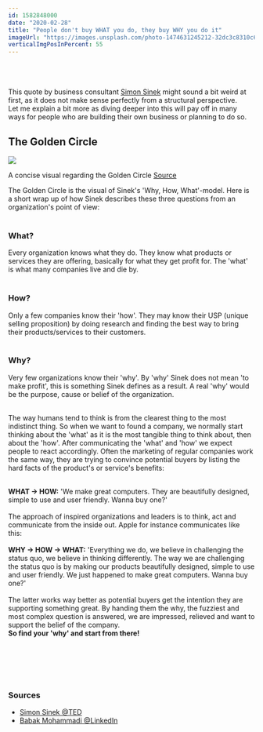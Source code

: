```yaml
---
id: 1582848000
date: "2020-02-28"
title: "People don't buy WHAT you do, they buy WHY you do it"
imageUrl: "https://images.unsplash.com/photo-1474631245212-32dc3c8310c6?ixlib=rb-1.2.1&ixid=eyJhcHBfaWQiOjEyMDd9&auto=format&fit=crop&w=924&q=80"
verticalImgPosInPercent: 55
---
```

<br />
<br />
<br />
This quote by business consultant <a href="https://simonsinek.com/">Simon Sinek</a> might sound a bit weird at first, as it does not make sense perfectly from a structural perspective.<br />
Let me explain a bit more as diving deeper into this will pay off in many ways for people who are building their own business or planning to do so.

## The Golden Circle

![](https://media-exp1.licdn.com/dms/image/C5112AQGDBzxdzxk2IQ/article-cover_image-shrink_600_2000/0?e=1587600000&v=beta&t=4yQLluxrp0csKV1fuv5w0_ivsbq31AgIUj90sXq133A)

<figcaption>A concise visual regarding the Golden Circle <a href="https://www.linkedin.com/pulse/concept-golden-circle-by-simon-sinek-babak-mohammadi/">Source</a></figcaption>

The Golden Circle is the visual of Sinek's 'Why, How, What'-model. Here is a short wrap up of how Sinek describes these three questions from an organization's point of view:<br /><br />

### What?

Every organization knows what they do. They know what products or services they are offering, basically for what they get profit for. The 'what' is what many companies live and die by.<br /><br />

### How?

Only a few companies know their 'how'. They may know their USP (unique selling proposition) by doing research and finding the best way to bring their products/services to their customers.<br /><br />

### Why?

Very few organizations know their 'why'. By 'why' Sinek does not mean 'to make profit', this is something Sinek defines as a result. A real 'why' would be the purpose, cause or belief of the organization.<br /><br />

The way humans tend to think is from the clearest thing to the most indistinct thing. So when we want to found a company, we normally start thinking about the 'what' as it is the most tangible thing to think about, then about the 'how'. After communicating the 'what' and 'how' we expect people to react accordingly. Often the marketing of regular companies work the same way, they are trying to convince potential buyers by listing the hard facts of the product's or service's benefits:<br /><br />

**WHAT -> HOW:**
'We make great computers. They are beautifully designed, simple to use and user friendly. Wanna buy one?'<br /><br />
The approach of inspired organizations and leaders is to think, act and communicate from the inside out. Apple for instance communicates like this:<br /><br />
**WHY -> HOW -> WHAT:**
'Everything we do, we believe in challenging the status quo, we believe in thinking differently. The way we are challenging the status quo is by making our products beautifully designed, simple to use and user friendly. We just happened to make great computers. Wanna buy one?'<br /><br />
The latter works way better as potential buyers get the intention they are supporting something great. By handing them the why, the fuzziest and most complex question is answered, we are impressed, relieved and want to support the belief of the company.<br />
**So find your 'why' and start from there!**
<br /><br /><br /><br /><br /><br />

### Sources

* [Simon Sinek @TED](https://www.youtube.com/watch?v=qp0HIF3SfI4)
* [Babak Mohammadi @LinkedIn](https://www.linkedin.com/pulse/concept-golden-circle-by-simon-sinek-babak-mohammadi/)